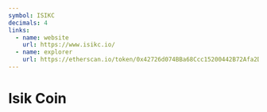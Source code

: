 ```yaml
---
symbol: ISIKC
decimals: 4
links:
  - name: website
    url: https://www.isikc.io/
  - name: explorer
    url: https://etherscan.io/token/0x42726d074BBa68Ccc15200442B72Afa2D495A783
---
```


# Isik Coin
